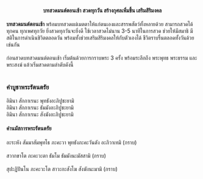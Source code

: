 <h4 style="text-align:center">บทสวดมนต์ตอนเช้า สวดทุกวัน สร้างกุศลเพิ่มขึ้น เสริมสิริมงคล</h4>

<strong>บทสวดมนต์ตอนเช้า</strong> พร้อมบทสวดแผ่เมตตาให้แก่ตนเองและสรรพสัตว์ทั้งหลายด้วย สามารถสวดได้ทุกคน ทุกเพศทุกวัย 
ยิ่งสวดทุกวันจะยิ่งดี ใช้เวลาสวดไม่นาน 3-5 นาทีในการสวด ช่วยให้มีสมาธิ มีสติในการดำเนินชิวิตตลอดวัน 
พร้อมทั้งช่วยเสริมสิริมงคลให้กับตัวเองได้ ชีวิตราบรื่นตลอดทั้งวันด้วยเช่นกัน<br><br>
ก่อนสวดบทสวดมนต์ตอนเช้า เริ่มต้นด้วยการกราบพระ 3 ครั้ง พร้อมระลึกถึง พระพุทธ พระธรรม และพระสงฆ์ แล้วเริ่มสวดตามลำดับดังนี้
<br><br>
<h3>คำบูชาพระรัตนตรัย</h3>

อิมินา สักกาเรนะ พุทธังอะภิปูชะยามิ<br>
อิมินา สักกาเรนะ ธัมมังอะภิปูชะยามิ<br>
อิมินา สักกาเรนะ สังฆังอะภิปูชะยามิ<br>

<h4>คำนมัสการพระรัตนตรัย</h4>
อะระหัง สัมมาสัมพุทโธ ภะคะวา พุทธังภะคะวันตัง อะภิวาเทมิ (กราบ)<br><br>
สวากขาโต ภะคะวะตา ธัมโม ธัมมังนะมัสสามิ (กราบ)<br><br>
สุปะฏิปันโน ภะคะวะโต สาวะกะสังโฆ สังฆังนะมามิ (กราบ)<br><br>
